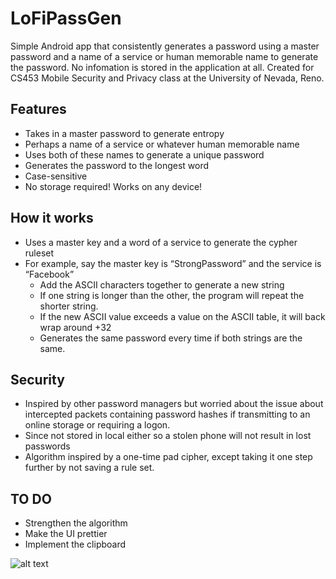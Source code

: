 # LoFiPassGen
Simple Android app that consistently generates a password using a master password and a name of a service or human memorable name to generate the password. No infomation is stored in the application at all. Created for CS453 Mobile Security and Privacy class at the University of Nevada, Reno.

## Features

* Takes in a master password to generate entropy
* Perhaps a name of a service or whatever human memorable name
* Uses both of these names to generate a unique password
* Generates the password to the longest word
* Case-sensitive
* No storage required! Works on any device!

## How it works
* Uses a master key and a word of a service to generate the cypher ruleset
* For example, say the master key is “StrongPassword” and the service is “Facebook”
  * Add the ASCII characters together to generate a new string
  * If one string is longer than the other, the program will repeat the shorter string.
  * If the new ASCII value exceeds a value on the ASCII table, it will back wrap around +32
  * Generates the same password every time if both strings are the same.

## Security 
* Inspired by other password managers but worried about the issue about intercepted packets containing password hashes if transmitting to an online storage or requiring a logon.
* Since not stored in local either so a stolen phone will not result in lost passwords
* Algorithm inspired by a one-time pad cipher, except taking it one step further by not saving a rule set.

## TO DO
* Strengthen the algorithm
* Make the UI prettier
* Implement the clipboard


![alt text](https://raw.githubusercontent.com/carpathianslaughter/LoFiPassGen/master/Screenshot.png)
